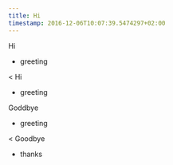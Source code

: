 ```yaml
---
title: Hi
timestamp: 2016-12-06T10:07:39.5474297+02:00
---
```


Hi
* greeting

< Hi
* greeting

Goddbye
* greeting

< Goodbye
* thanks
